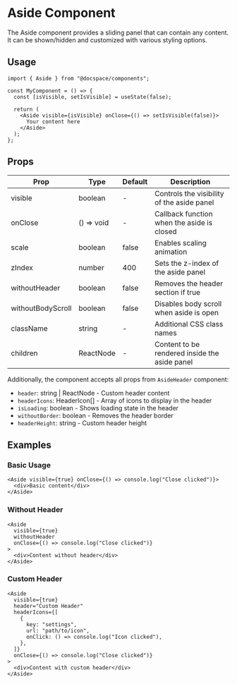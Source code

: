 # Aside Component

The Aside component provides a sliding panel that can contain any content. It can be shown/hidden and customized with various styling options.

## Usage

```tsx
import { Aside } from "@docspace/components";

const MyComponent = () => {
  const [isVisible, setIsVisible] = useState(false);

  return (
    <Aside visible={isVisible} onClose={() => setIsVisible(false)}>
      Your content here
    </Aside>
  );
};
```

## Props

| Prop              | Type       | Default | Description                                   |
| ----------------- | ---------- | ------- | --------------------------------------------- |
| visible           | boolean    | -       | Controls the visibility of the aside panel    |
| onClose           | () => void | -       | Callback function when the aside is closed    |
| scale             | boolean    | false   | Enables scaling animation                     |
| zIndex            | number     | 400     | Sets the z-index of the aside panel           |
| withoutHeader     | boolean    | false   | Removes the header section if true            |
| withoutBodyScroll | boolean    | false   | Disables body scroll when aside is open       |
| className         | string     | -       | Additional CSS class names                    |
| children          | ReactNode  | -       | Content to be rendered inside the aside panel |

Additionally, the component accepts all props from `AsideHeader` component:

- `header`: string | ReactNode - Custom header content
- `headerIcons`: HeaderIcon[] - Array of icons to display in the header
- `isLoading`: boolean - Shows loading state in the header
- `withoutBorder`: boolean - Removes the header border
- `headerHeight`: string - Custom header height

## Examples

### Basic Usage

```tsx
<Aside visible={true} onClose={() => console.log("Close clicked")}>
  <div>Basic content</div>
</Aside>
```

### Without Header

```tsx
<Aside
  visible={true}
  withoutHeader
  onClose={() => console.log("Close clicked")}
>
  <div>Content without header</div>
</Aside>
```

### Custom Header

```tsx
<Aside
  visible={true}
  header="Custom Header"
  headerIcons={[
    {
      key: "settings",
      url: "path/to/icon",
      onClick: () => console.log("Icon clicked"),
    },
  ]}
  onClose={() => console.log("Close clicked")}
>
  <div>Content with custom header</div>
</Aside>
```
